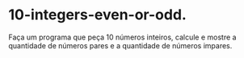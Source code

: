 # 10-integers-even-or-odd.
Faça um programa que peça 10 números inteiros, calcule e mostre a quantidade de números pares e a quantidade de números impares.
